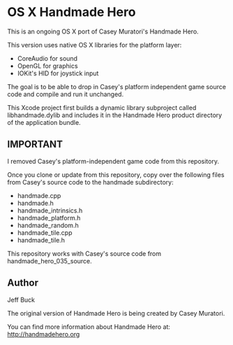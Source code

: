 OS X Handmade Hero
==================

This is an ongoing OS X port of Casey Muratori's Handmade Hero.

This version uses native OS X libraries for the platform layer:
- CoreAudio for sound
- OpenGL for graphics
- IOKit's HID for joystick input

The goal is to be able to drop in Casey's platform independent
game source code and compile and run it unchanged.

This Xcode project first builds a dynamic library subproject
called libhandmade.dylib and includes it in the Handmade Hero
product directory of the application bundle.



IMPORTANT
---------
I removed Casey's platform-independent game code from this
repository. 

Once you clone or update from this repository, copy over the
following files from Casey's source code to the handmade
subdirectory:
- handmade.cpp
- handmade.h
- handmade_intrinsics.h
- handmade_platform.h
- handmade_random.h
- handmade_tile.cpp
- handmade_tile.h


This repository works with Casey's source code from
handmade_hero_035_source.


Author
------
Jeff Buck

The original version of Handmade Hero is being created by Casey Muratori.

You can find more information about Handmade Hero at:
	http://handmadehero.org


